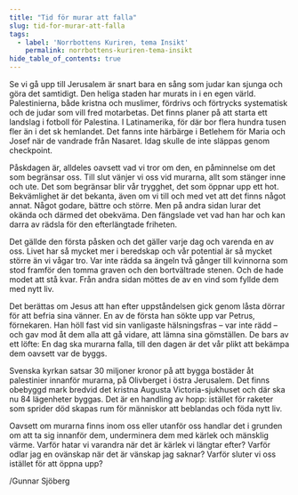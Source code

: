 ```yaml
---
title: "Tid för murar att falla"
slug: tid-for-murar-att-falla
tags:
  - label: 'Norrbottens Kuriren, tema Insikt'
    permalink: norrbottens-kuriren-tema-insikt
hide_table_of_contents: true
---
```

Se vi gå upp till Jerusalem är snart bara en sång som judar kan sjunga och göra det samtidigt. Den heliga staden har murats in i en egen värld. Palestinierna, både kristna och muslimer, fördrivs och förtrycks systematisk och de judar som vill fred motarbetas. Det finns planer på att starta ett landslag i fotboll för Palestina. I Latinamerika, för där bor flera hundra tusen fler än i det sk hemlandet. Det fanns inte härbärge i Betlehem för Maria och Josef när de vandrade från Nasaret. Idag skulle de inte släppas genom checkpoint.

<!--truncate-->

Påskdagen är, alldeles oavsett vad vi tror om den, en påminnelse om det som begränsar oss. Till slut vänjer vi oss vid murarna, allt som stänger inne och ute. Det som begränsar blir vår trygghet, det som öppnar upp ett hot. Bekvämlighet är det bekanta, även om vi till och med vet att det finns något annat. Något godare, bättre och större. Men på andra sidan lurar det okända och därmed det obekväma. Den fängslade vet vad han har och kan darra av rädsla för den efterlängtade friheten.

Det gällde den första påsken och det gäller varje dag och varenda en av oss. Livet har så mycket mer i beredskap och vår potential är så mycket större än vi vågar tro. Var inte rädda sa ängeln två gånger till kvinnorna som stod framför den tomma graven och den bortvältrade stenen. Och de hade modet att stå kvar. Från andra sidan möttes de av en vind som fyllde dem med nytt liv. 

Det berättas om Jesus att han efter uppståndelsen gick genom låsta dörrar för att befria sina vänner. En av de första han sökte upp var Petrus, förnekaren. Han höll fast vid sin vanligaste hälsningsfras – var inte rädd – och gav mod åt dem alla att gå vidare, att lämna sina gömställen. De bars av ett löfte: En dag ska murarna falla, till den dagen är det vår plikt att bekämpa dem oavsett var de byggs. 

Svenska kyrkan satsar 30 miljoner kronor på att bygga bostäder åt palestinier innanför murarna, på Olivberget i östra Jerusalem. Det finns obebyggd mark bredvid det kristna Augusta Victoria-sjukhuset och där ska nu 84 lägenheter byggas. Det är en handling av hopp: istället för raketer som sprider död skapas rum för människor att beblandas och föda nytt liv. 

Oavsett om murarna finns inom oss eller utanför oss handlar det i grunden om att ta sig innanför dem, underminera dem med kärlek och mänsklig värme. Varför hatar vi varandra när det är kärlek vi längtar efter? Varför odlar jag en ovänskap när det är vänskap jag saknar? Varför sluter vi oss istället för att öppna upp?

/Gunnar Sjöberg
